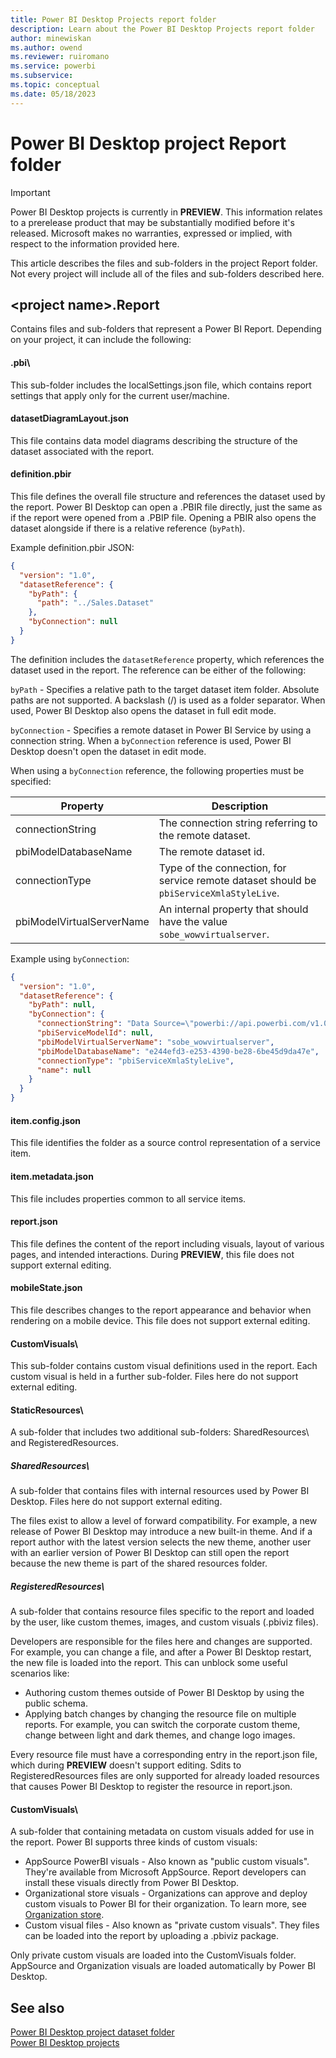 ```yaml
---
title: Power BI Desktop Projects report folder
description: Learn about the Power BI Desktop Projects report folder
author: minewiskan
ms.author: owend
ms.reviewer: ruiromano
ms.service: powerbi
ms.subservice:
ms.topic: conceptual
ms.date: 05/18/2023
---
```


# Power BI Desktop project Report folder

> [!IMPORTANT]
> Power BI Desktop projects is currently in **PREVIEW**. This information relates to a prerelease product that may be substantially modified before it's released. Microsoft makes no warranties, expressed or implied, with respect to the information provided here.

This article describes the files and sub-folders in the project Report folder. Not every project will include all of the files and sub-folders described here.

## \<project name>.Report

Contains files and sub-folders that represent a Power BI Report. Depending on your project, it can include the following:

#### .pbi\\

This sub-folder includes the localSettings.json file, which contains report settings that apply only for the current user/machine.

#### datasetDiagramLayout.json

This file contains data model diagrams describing the structure of the dataset associated with the report.

#### definition.pbir

This file defines the overall file structure and references the dataset used by the report. Power BI Desktop can open a .PBIR file directly, just the same as if the report were opened from a .PBIP file. Opening a PBIR also opens the dataset alongside if there is a relative reference (`byPath`).

Example definition.pbir JSON:

```json
{
  "version": "1.0",
  "datasetReference": {
    "byPath": {
      "path": "../Sales.Dataset"
    },
    "byConnection": null
  }
}

```

The definition includes the `datasetReference` property, which references the dataset used in the report. The reference can be either of the following:

`byPath` - Specifies a relative path to the target dataset item folder. Absolute paths are not supported. A backslash (/) is used as a folder separator. When used, Power BI Desktop also opens the dataset in full edit mode.

`byConnection` - Specifies a remote dataset in Power BI Service by using a connection string. When a `byConnection` reference is used, Power BI Desktop doesn't open the dataset in edit mode.

When using a `byConnection` reference, the following properties must be specified:

|Property |Description  |
|---------|---------|
|connectionString    |   The connection string referring to the remote dataset.      |
|pbiModelDatabaseName     |   The remote dataset id.      |
|connectionType     |   Type of the connection, for service remote dataset should be `pbiServiceXmlaStyleLive`.      |
|pbiModelVirtualServerName    |  An internal property that should have the value `sobe_wowvirtualserver`.       |

Example using `byConnection`:

```json
{
  "version": "1.0",
  "datasetReference": {
    "byPath": null,
    "byConnection": {
      "connectionString": "Data Source=\"powerbi://api.powerbi.com/v1.0/myorg/Datasets\";Initial Catalog=Sales;Integrated Security=ClaimsToken",
      "pbiServiceModelId": null,
      "pbiModelVirtualServerName": "sobe_wowvirtualserver",
      "pbiModelDatabaseName": "e244efd3-e253-4390-be28-6be45d9da47e",
      "connectionType": "pbiServiceXmlaStyleLive",
      "name": null
    }
  }
}

```

#### item.config.json

This file identifies the folder as a source control representation of a service item.

#### item.metadata.json

This file includes properties common to all service items.

#### report.json

This file defines the content of the report including visuals, layout of various pages, and intended interactions. During **PREVIEW**, this file does not support external editing.

#### mobileState.json

This file describes changes to the report appearance and behavior when rendering on a mobile device. This file does not support external editing.

#### CustomVisuals\\

This sub-folder contains custom visual definitions used in the report. Each custom visual is held in a further sub-folder. Files here do not support external editing.

#### StaticResources\\

A sub-folder that includes two additional sub-folders: SharedResources\ and RegisteredResources\.

##### SharedResources\\

A sub-folder that contains files with internal resources used by Power BI Desktop. Files here do not support external editing.

The files exist to allow a level of forward compatibility. For example, a new release of Power BI Desktop may introduce a new built-in theme. And if a report author with the latest version selects the new theme, another user with an earlier version of Power BI  Desktop can still open the report because the new theme is part of the shared resources folder.

##### RegisteredResources\\

A sub-folder that contains resource files specific to the report and loaded by the user, like custom themes, images, and custom visuals (.pbiviz files).

Developers are responsible for the files here and changes are supported. For example, you can change a file, and after a Power BI Desktop restart, the new file is loaded into the report. This can unblock some useful scenarios like:

- Authoring custom themes outside of Power BI Desktop by using the public schema.
- Applying batch changes by changing the resource file on multiple reports. For example, you can switch the corporate custom theme, change between light and dark themes, and change logo images.

Every resource file must have a corresponding entry in the report.json file, which  during **PREVIEW** doesn't support editing. Sdits to RegisteredResources files are only supported for already loaded resources that causes Power BI Desktop to register the resource in report.json.

#### CustomVisuals\\

A sub-folder that containing metadata on custom visuals added for use in the report. Power BI supports three kinds of custom visuals:

- AppSource PowerBI visuals - Also known as "public custom visuals". They're available from Microsoft AppSource. Report developers can install these visuals directly from Power BI Desktop.
- Organizational store visuals - Organizations can approve and deploy custom visuals to Power BI for their organization. To learn more, see [Organization store](/power-bi/developer/visuals/power-bi-custom-visuals#organizational-store).
- Custom visual files - Also known as "private custom visuals". They files can be loaded into the report by uploading a .pbiviz package.

Only private custom visuals are loaded into the CustomVisuals folder. AppSource and Organization visuals are loaded automatically by Power BI Desktop.

## See also

[Power BI Desktop project dataset folder](projects-dataset.md)  
[Power BI Desktop projects](projects-overview.md)  
